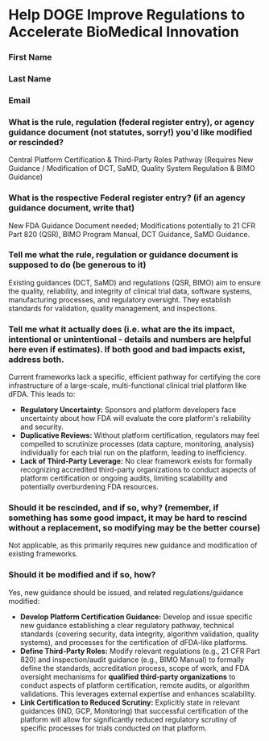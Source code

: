 # Help DOGE Improve Regulations to Accelerate BioMedical Innovation

### First Name

### Last Name

### Email

### What is the rule, regulation (federal register entry), or agency guidance document (not statutes, sorry!) you'd like modified or rescinded?

Central Platform Certification & Third-Party Roles Pathway (Requires New Guidance / Modification of DCT, SaMD, Quality System Regulation & BIMO Guidance)

### What is the respective Federal register entry? (if an agency guidance document, write that)

New FDA Guidance Document needed; Modifications potentially to 21 CFR Part 820 (QSR), BIMO Program Manual, DCT Guidance, SaMD Guidance.

### Tell me what the rule, regulation or guidance document is supposed to do (be generous to it)

Existing guidances (DCT, SaMD) and regulations (QSR, BIMO) aim to ensure the quality, reliability, and integrity of clinical trial data, software systems, manufacturing processes, and regulatory oversight. They establish standards for validation, quality management, and inspections.

### Tell me what it actually does (i.e. what are the its impact, intentional or unintentional - details and numbers are helpful here even if estimates). If both good and bad impacts exist, address both.

Current frameworks lack a specific, efficient pathway for certifying the core infrastructure of a large-scale, multi-functional clinical trial platform like dFDA. This leads to:
*   **Regulatory Uncertainty:** Sponsors and platform developers face uncertainty about how FDA will evaluate the core platform's reliability and security.
*   **Duplicative Reviews:** Without platform certification, regulators may feel compelled to scrutinize processes (data capture, monitoring, analysis) individually for each trial run on the platform, leading to inefficiency.
*   **Lack of Third-Party Leverage:** No clear framework exists for formally recognizing accredited third-party organizations to conduct aspects of platform certification or ongoing audits, limiting scalability and potentially overburdening FDA resources.

### Should it be rescinded, and if so, why? (remember, if something has some good impact, it may be hard to rescind without a replacement, so modifying may be the better course)

Not applicable, as this primarily requires new guidance and modification of existing frameworks.

### Should it be modified and if so, how?

Yes, new guidance should be issued, and related regulations/guidance modified:
*   **Develop Platform Certification Guidance:** Develop and issue specific new guidance establishing a clear regulatory pathway, technical standards (covering security, data integrity, algorithm validation, quality systems), and processes for the certification of dFDA-like platforms.
*   **Define Third-Party Roles:** Modify relevant regulations (e.g., 21 CFR Part 820) and inspection/audit guidance (e.g., BIMO Manual) to formally define the standards, accreditation process, scope of work, and FDA oversight mechanisms for **qualified third-party organizations** to conduct aspects of platform certification, remote audits, or algorithm validations. This leverages external expertise and enhances scalability.
*   **Link Certification to Reduced Scrutiny:** Explicitly state in relevant guidances (IND, GCP, Monitoring) that successful certification of the platform will allow for significantly reduced regulatory scrutiny of specific processes for trials conducted *on* that platform. 
